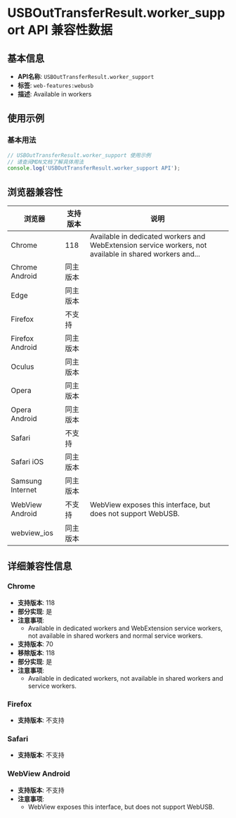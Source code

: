# USBOutTransferResult.worker_support API 兼容性数据

## 基本信息

- **API名称**: `USBOutTransferResult.worker_support`
- **标签**: `web-features:webusb`
- **描述**: Available in workers

## 使用示例

### 基本用法

```javascript
// USBOutTransferResult.worker_support 使用示例
// 请查阅MDN文档了解具体用法
console.log('USBOutTransferResult.worker_support API');
```

## 浏览器兼容性

| 浏览器 | 支持版本 | 说明 |
|--------|----------|------|
| Chrome | 118 | Available in dedicated workers and WebExtension service workers, not available in shared workers and... |
| Chrome Android | 同主版本 |  |
| Edge | 同主版本 |  |
| Firefox | 不支持 |  |
| Firefox Android | 同主版本 |  |
| Oculus | 同主版本 |  |
| Opera | 同主版本 |  |
| Opera Android | 同主版本 |  |
| Safari | 不支持 |  |
| Safari iOS | 同主版本 |  |
| Samsung Internet | 同主版本 |  |
| WebView Android | 不支持 | WebView exposes this interface, but does not support WebUSB. |
| webview_ios | 同主版本 |  |

## 详细兼容性信息

### Chrome

- **支持版本**: 118
- **部分实现**: 是
- **注意事项**:
  - Available in dedicated workers and WebExtension service workers, not available in shared workers and normal service workers.
- **支持版本**: 70
- **移除版本**: 118
- **部分实现**: 是
- **注意事项**:
  - Available in dedicated workers, not available in shared workers and service workers.

### Firefox

- **支持版本**: 不支持

### Safari

- **支持版本**: 不支持

### WebView Android

- **支持版本**: 不支持
- **注意事项**:
  - WebView exposes this interface, but does not support WebUSB.

